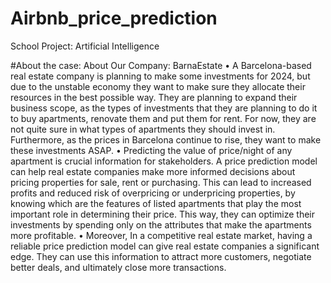 # Airbnb_price_prediction
School Project: Artificial Intelligence

#About the case:
About Our Company: BarnaEstate
• A Barcelona-based real estate company is planning to make some investments for 2024, but due to the unstable economy
they want to make sure they allocate their resources in the best possible way. They are planning to expand their business
scope, as the types of investments that they are planning to do it to buy apartments, renovate them and put them for rent.
For now, they are not quite sure in what types of apartments they should invest in. Furthermore, as the prices in Barcelona
continue to rise, they want to make these investments ASAP.
• Predicting the value of price/night of any apartment is crucial information for stakeholders. A price prediction model can help
real estate companies make more informed decisions about pricing properties for sale, rent or purchasing. This can lead to
increased profits and reduced risk of overpricing or underpricing properties, by knowing which are the features of listed
apartments that play the most important role in determining their price. This way, they can optimize their investments by
spending only on the attributes that make the apartments more profitable.
• Moreover, In a competitive real estate market, having a reliable price prediction model can give real estate companies a
significant edge. They can use this information to attract more customers, negotiate better deals, and ultimately close more
transactions.

